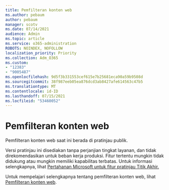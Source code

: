 ```yaml
---
title: Pemfilteran konten web
ms.author: pebaum
author: pebaum
manager: scotv
ms.date: 07/14/2021
audience: Admin
ms.topic: article
ms.service: o365-administration
ROBOTS: NOINDEX, NOFOLLOW
localization_priority: Priority
ms.collection: Adm_O365
ms.custom:
- "12383"
- "9005487"
ms.openlocfilehash: 9d5f3b331553cef615e7b25681eca90a59b9508d
ms.sourcegitcommit: 38f987eeb05ea876dcd3ab8427afe614563c47b5
ms.translationtype: MT
ms.contentlocale: id-ID
ms.lasthandoff: 07/15/2021
ms.locfileid: "53460052"
---
```

# <a name="web-content-filtering"></a>Pemfilteran konten web

Pemfilteran konten web saat ini berada di pratinjau publik.

Versi pratinjau ini disediakan tanpa perjanjian tingkat layanan, dan tidak direkomendasikan untuk beban kerja produksi. Fitur tertentu mungkin tidak didukung atau mungkin memiliki kapabilitas terbatas. Untuk informasi selengkapnya, lihat [Pertahanan Microsoft untuk fitur pratinjau Titik Akhir.](/microsoft-365/security/defender-endpoint/preview)

Untuk mempelajari selengkapnya tentang pemfilteran konten web, lihat [Pemfilteran konten web](/microsoft-365/security/defender-endpoint/web-content-filtering).